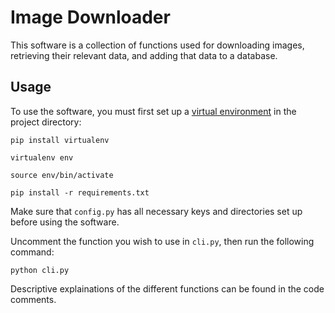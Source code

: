 # Image Downloader

This software is a collection of functions used for downloading images, retrieving their relevant data, and adding that data to a database.

## Usage

To use the software, you must first set up a [virtual environment](https://docs.python-guide.org/dev/virtualenvs/) in the project directory:
```
pip install virtualenv
```
```
virtualenv env
```
```
source env/bin/activate
```
```
pip install -r requirements.txt
```
Make sure that ```config.py``` has all necessary keys and directories set up before using the software.

Uncomment the function you wish to use in ```cli.py```, then run the following command:
```
python cli.py
```

Descriptive explainations of the different functions can be found in the code comments.

